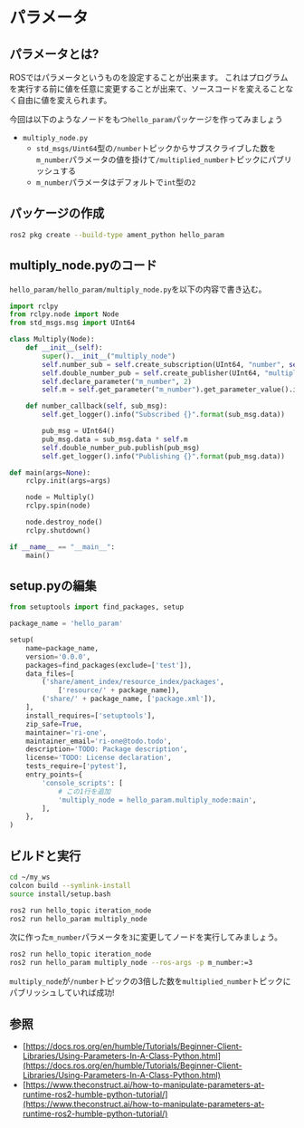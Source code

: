 # パラメータ

## パラメータとは?

ROSではパラメータというものを設定することが出来ます。
これはプログラムを実行する前に値を任意に変更することが出来て、ソースコードを変えることなく自由に値を変えられます。

今回は以下のようなノードをもつ`hello_param`パッケージを作ってみましょう

- `multiply_node.py`
    - `std_msgs/Uint64`型の`/number`トピックからサブスクライブした数を`m_number`パラメータの値を掛けて`/multiplied_number`トピックにパブリッシュする
    - `m_number`パラメータはデフォルトで`int`型の`2`

## パッケージの作成

```bash
ros2 pkg create --build-type ament_python hello_param
```

## multiply_node.pyのコード

`hello_param/hello_param/multiply_node.py`を以下の内容で書き込む。

```py
import rclpy
from rclpy.node import Node
from std_msgs.msg import UInt64

class Multiply(Node):
    def __init__(self):
        super().__init__("multiply_node")
        self.number_sub = self.create_subscription(UInt64, "number", self.number_callback, 10)
        self.double_number_pub = self.create_publisher(UInt64, "multiplied_number", 10)
        self.declare_parameter("m_number", 2)
        self.m = self.get_parameter("m_number").get_parameter_value().integer_value

    def number_callback(self, sub_msg):
        self.get_logger().info("Subscribed {}".format(sub_msg.data))

        pub_msg = UInt64()
        pub_msg.data = sub_msg.data * self.m
        self.double_number_pub.publish(pub_msg)
        self.get_logger().info("Publishing {}".format(pub_msg.data))

def main(args=None):
    rclpy.init(args=args)

    node = Multiply()
    rclpy.spin(node)

    node.destroy_node()
    rclpy.shutdown()

if __name__ == "__main__":
    main()
```

## setup.pyの編集

```py
from setuptools import find_packages, setup

package_name = 'hello_param'

setup(
    name=package_name,
    version='0.0.0',
    packages=find_packages(exclude=['test']),
    data_files=[
        ('share/ament_index/resource_index/packages',
            ['resource/' + package_name]),
        ('share/' + package_name, ['package.xml']),
    ],
    install_requires=['setuptools'],
    zip_safe=True,
    maintainer='ri-one',
    maintainer_email='ri-one@todo.todo',
    description='TODO: Package description',
    license='TODO: License declaration',
    tests_require=['pytest'],
    entry_points={
        'console_scripts': [
            # この1行を追加
            'multiply_node = hello_param.multiply_node:main',
        ],
    },
)
```

## ビルドと実行

```bash
cd ~/my_ws
colcon build --symlink-install
source install/setup.bash
```

```bash
ros2 run hello_topic iteration_node
ros2 run hello_param multiply_node
```

次に作った`m_number`パラメータを`3`に変更してノードを実行してみましょう。

```bash
ros2 run hello_topic iteration_node
ros2 run hello_param multiply_node --ros-args -p m_number:=3
```

`multiply_node`が`/number`トピックの3倍した数を`multiplied_number`トピックにパブリッシュしていれば成功!

## 参照

- [https://docs.ros.org/en/humble/Tutorials/Beginner-Client-Libraries/Using-Parameters-In-A-Class-Python.html](https://docs.ros.org/en/humble/Tutorials/Beginner-Client-Libraries/Using-Parameters-In-A-Class-Python.html)
- [https://www.theconstruct.ai/how-to-manipulate-parameters-at-runtime-ros2-humble-python-tutorial/](https://www.theconstruct.ai/how-to-manipulate-parameters-at-runtime-ros2-humble-python-tutorial/)
